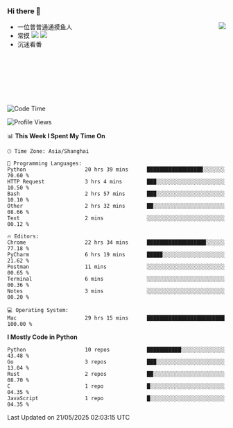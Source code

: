 ### Hi there 👋


<a href="https://github.com/yanlc39">
  <img align="right" src="https://github-readme-stats.vercel.app/api?username=yanlc39&show_icons=true&hide_border=true&icon_color=586069&title_color=a0a9af">
</a>

- 一位普普通通摸鱼人
- 常摸 ![](https://img.shields.io/badge/-Python-3e74a2?style=flat-square&logo=Python&logoColor=fff) ![](https://img.shields.io/badge/-C%2B%2B-brightgreen?style=flat-square)
- 沉迷看番



<br><br><br><br><br><br>


<!--START_SECTION:waka-->
![Code Time](http://img.shields.io/badge/Code%20Time-1%2C199%20hrs%2019%20mins-blue)

![Profile Views](http://img.shields.io/badge/Profile%20Views-0-blue)

📊 **This Week I Spent My Time On** 

```text
🕑︎ Time Zone: Asia/Shanghai

💬 Programming Languages: 
Python                   20 hrs 39 mins      ██████████████████░░░░░░░   70.60 % 
HTTP Request             3 hrs 4 mins        ███░░░░░░░░░░░░░░░░░░░░░░   10.50 % 
Bash                     2 hrs 57 mins       ███░░░░░░░░░░░░░░░░░░░░░░   10.10 % 
Other                    2 hrs 32 mins       ██░░░░░░░░░░░░░░░░░░░░░░░   08.66 % 
Text                     2 mins              ░░░░░░░░░░░░░░░░░░░░░░░░░   00.12 % 

🔥 Editors: 
Chrome                   22 hrs 34 mins      ███████████████████░░░░░░   77.18 % 
PyCharm                  6 hrs 19 mins       █████░░░░░░░░░░░░░░░░░░░░   21.62 % 
Postman                  11 mins             ░░░░░░░░░░░░░░░░░░░░░░░░░   00.65 % 
Terminal                 6 mins              ░░░░░░░░░░░░░░░░░░░░░░░░░   00.36 % 
Notes                    3 mins              ░░░░░░░░░░░░░░░░░░░░░░░░░   00.20 % 

💻 Operating System: 
Mac                      29 hrs 15 mins      █████████████████████████   100.00 % 
```

**I Mostly Code in Python** 

```text
Python                   10 repos            ███████████░░░░░░░░░░░░░░   43.48 % 
Go                       3 repos             ███░░░░░░░░░░░░░░░░░░░░░░   13.04 % 
Rust                     2 repos             ██░░░░░░░░░░░░░░░░░░░░░░░   08.70 % 
C                        1 repo              █░░░░░░░░░░░░░░░░░░░░░░░░   04.35 % 
JavaScript               1 repo              █░░░░░░░░░░░░░░░░░░░░░░░░   04.35 % 
```




 Last Updated on 21/05/2025 02:03:15 UTC
<!--END_SECTION:waka-->
